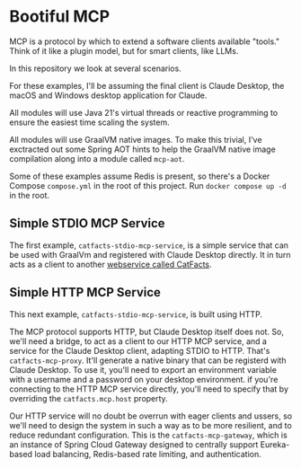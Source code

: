 # Bootiful MCP 


MCP is a protocol by which to extend a software clients available "tools." Think of it like a plugin model, but for smart clients, like LLMs. 

In this repository we look at several scenarios. 

For these examples, I'll be assuming the final client is Claude Desktop, the macOS and Windows desktop application for Claude. 

All modules will use Java 21's virtual threads or reactive programming to ensure the easiest time scaling the system. 

All modules will use GraalVM native images. To make this trivial, I've exctracted out some Spring AOT hints to help the GraalVM native image compilation along into a module called `mcp-aot`. 

Some of these examples assume Redis is present, so there's a Docker Compose `compose.yml` in the root of this project. Run `docker compose up -d ` in the root.

## Simple STDIO MCP Service

The first example, `catfacts-stdio-mcp-service`, is a simple service that can be used with GraalVm and registered with Claude Desktop directly. It in turn acts as a client to another [webservice called CatFacts](https://catfacts.ninja).


## Simple HTTP MCP Service 

This next example, `catfacts-stdio-mcp-service`, is built using HTTP. 

The MCP protocol supports HTTP, but Claude Desktop itself does not. So, we'll need a bridge, to act as a client to our HTTP MCP service, and a service for the Claude Desktop client, adapting STDIO to HTTP. That's `catfacts-mcp-proxy`. It'll generate a native binary that can be registerd with Claude Desktop. To use it, you'll need to export an environment variable with a username and a password on your desktop environment. if you're connecting to the HTTP MCP service directly, you'll need to specify that by overriding the `catfacts.mcp.host` property.

Our HTTP service will no doubt be overrun with eager clients and ussers, so we'll need to design the system in such a way as to be more resilient, and to reduce redundant configuration. This is the `catfacts-mcp-gateway`, which is an instance of Spring Cloud Gateway designed to centrally support Eureka-based load balancing, Redis-based rate limiting, and authentication.

